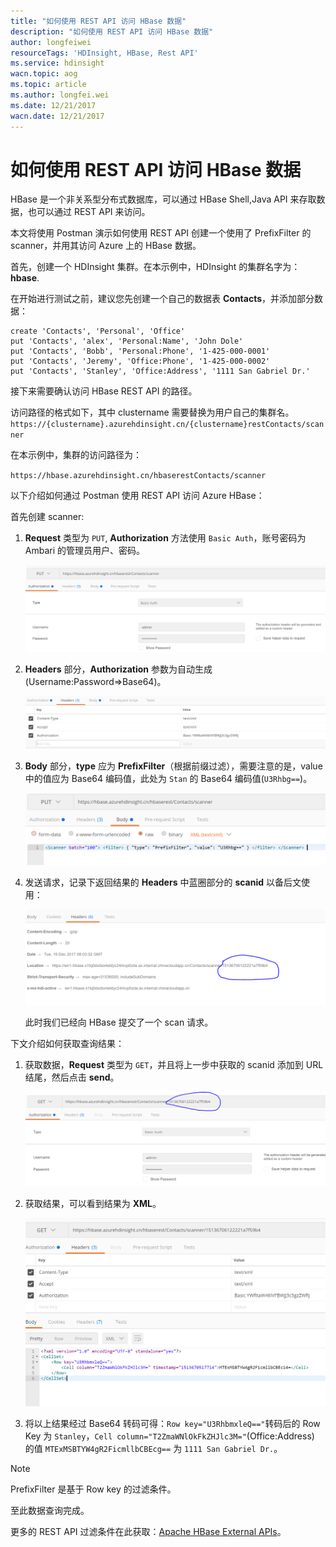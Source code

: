 ```yaml
---
title: "如何使用 REST API 访问 HBase 数据"
description: "如何使用 REST API 访问 HBase 数据"
author: longfeiwei
resourceTags: 'HDInsight, HBase, Rest API'
ms.service: hdinsight
wacn.topic: aog
ms.topic: article
ms.author: longfei.wei
ms.date: 12/21/2017
wacn.date: 12/21/2017
---
```


# 如何使用 REST API 访问 HBase 数据

HBase 是一个非关系型分布式数据库，可以通过 HBase Shell,Java API 来存取数据，也可以通过 REST API 来访问。

本文将使用 Postman 演示如何使用 REST API 创建一个使用了 PrefixFilter 的 scanner，并用其访问 Azure 上的 HBase 数据。

首先，创建一个 HDInsight 集群。在本示例中，HDInsight 的集群名字为：**hbase**.

在开始进行测试之前，建议您先创建一个自己的数据表 **Contacts**，并添加部分数据：

```
create 'Contacts', 'Personal', 'Office'
put 'Contacts', 'alex', 'Personal:Name', 'John Dole'
put 'Contacts', 'Bobb', 'Personal:Phone', '1-425-000-0001'
put 'Contacts', 'Jeremy', 'Office:Phone', '1-425-000-0002'
put 'Contacts', 'Stanley', 'Office:Address', '1111 San Gabriel Dr.'
```

接下来需要确认访问 HBase REST API 的路径。

访问路径的格式如下，其中 clustername 需要替换为用户自己的集群名。`https://{clustername}.azurehdinsight.cn/{clustername}restContacts/scanner`

在本示例中，集群的访问路径为：

`https://hbase.azurehdinsight.cn/hbaserestContacts/scanner`

以下介绍如何通过 Postman 使用 REST API 访问 Azure HBase：

首先创建 scanner:

1. **Request** 类型为 `PUT`, **Authorization** 方法使用 `Basic Auth`，账号密码为 Ambari 的管理员用户、密码。

    ![01](media/aog-hdinsight-howto-access-hbase-via-rest-api/01.png)

2. **Headers** 部分，**Authorization** 参数为自动生成 (Username:Password=>Base64)。

    ![02](media/aog-hdinsight-howto-access-hbase-via-rest-api/02.png)

3. **Body** 部分，**type** 应为 **PrefixFilter**（根据前缀过滤），需要注意的是，value 中的值应为 Base64 编码值，此处为 `Stan` 的 Base64 编码值(`U3Rhbg==`)。

    ![03](media/aog-hdinsight-howto-access-hbase-via-rest-api/03.png)

4. 发送请求，记录下返回结果的 **Headers** 中蓝圈部分的 **scanid** 以备后文使用：

    ![04](media/aog-hdinsight-howto-access-hbase-via-rest-api/04.png)

    此时我们已经向 HBase 提交了一个 scan 请求。

下文介绍如何获取查询结果：

1. 获取数据，**Request** 类型为 `GET`，并且将上一步中获取的 scanid 添加到 URL 结尾，然后点击 **send**。

    ![05](media/aog-hdinsight-howto-access-hbase-via-rest-api/05.png)

2. 获取结果，可以看到结果为 **XML**。

    ![06](media/aog-hdinsight-howto-access-hbase-via-rest-api/06.png)

3. 将以上结果经过 Base64 转码可得：`Row key="U3RhbmxleQ=="`转码后的 Row Key 为 `Stanley`，`Cell column="T2ZmaWNlOkFkZHJlc3M="`(Office:Address) 的值 `MTExMSBTYW4gR2FicmllbCBEcg==` 为 `1111 San Gabriel Dr.`。

> [!Note]
> PrefixFilter 是基于 Row key 的过滤条件。

至此数据查询完成。

更多的 REST API 过滤条件在此获取：[Apache HBase External APIs](http://hbase.apache.org/book.html#_rest)。